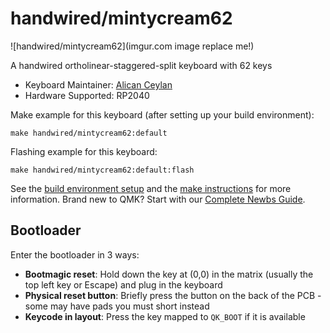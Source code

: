 # handwired/mintycream62

![handwired/mintycream62](imgur.com image replace me!)

A handwired ortholinear-staggered-split keyboard with 62 keys

* Keyboard Maintainer: [Alican Ceylan](https://github.com/alicanceylan)
* Hardware Supported: RP2040

Make example for this keyboard (after setting up your build environment):

    make handwired/mintycream62:default

Flashing example for this keyboard:

    make handwired/mintycream62:default:flash

See the [build environment setup](https://docs.qmk.fm/#/getting_started_build_tools) and the [make instructions](https://docs.qmk.fm/#/getting_started_make_guide) for more information. Brand new to QMK? Start with our [Complete Newbs Guide](https://docs.qmk.fm/#/newbs).

## Bootloader

Enter the bootloader in 3 ways:

* **Bootmagic reset**: Hold down the key at (0,0) in the matrix (usually the top left key or Escape) and plug in the keyboard
* **Physical reset button**: Briefly press the button on the back of the PCB - some may have pads you must short instead
* **Keycode in layout**: Press the key mapped to `QK_BOOT` if it is available
